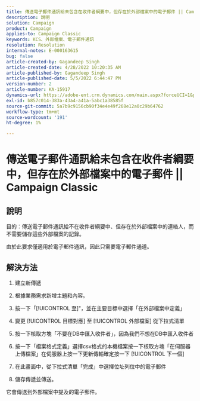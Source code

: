 ```yaml
---
title: 傳送電子郵件通訊給未包含在收件者綱要中，但存在於外部檔案中的電子郵件 || Campaign Classic
description: 說明
solution: Campaign
product: Campaign
applies-to: Campaign Classic
keywords: KCS、外部檔案、電子郵件通訊
resolution: Resolution
internal-notes: E-000163615
bug: false
article-created-by: Gagandeep Singh
article-created-date: 4/28/2022 10:20:35 AM
article-published-by: Gagandeep Singh
article-published-date: 5/5/2022 6:44:47 PM
version-number: 2
article-number: KA-15917
dynamics-url: https://adobe-ent.crm.dynamics.com/main.aspx?forceUCI=1&pagetype=entityrecord&etn=knowledgearticle&id=f3a22ad1-dcc6-ec11-a7b6-0022480a1004
exl-id: b857c014-383a-43a4-a41a-5abc1a38585f
source-git-commit: 5a7b9c9156cb90f34e4e49f268e12a0c29b64762
workflow-type: tm+mt
source-wordcount: '191'
ht-degree: 1%

---
```


# 傳送電子郵件通訊給未包含在收件者綱要中，但存在於外部檔案中的電子郵件 || Campaign Classic

## 說明


目的：傳送電子郵件通訊給不在收件者綱要中、但存在於外部檔案中的連絡人，而不需要儲存這些外部檔案的記錄。

由於此要求僅適用於電子郵件通訊，因此只需要電子郵件通道。


## 解決方法


1. 建立新傳遞

2. 根據業務需求新增主題和內容。

3. 按一下「[!UICONTROL 至]&quot;，並在主要目標中選擇「在外部檔案中定義」

4. 變更 [!UICONTROL 目標對應] 至 [!UICONTROL 外部檔案] 從下拉式清單

5. 按一下核取方塊「不要在DB中匯入收件者」，因為我們不想在DB中匯入收件者

6. 按一下「檔案格式定義」選擇csv格式的本機檔案按一下核取方塊「在伺服器上傳檔案」在伺服器上按一下更新傳輸確定按一下 [!UICONTROL 下一個]

7. 在此畫面中，從下拉式清單「完成」中選擇位址列位中的電子郵件

8. 儲存傳遞並傳送。

它會傳送到外部檔案中提及的電子郵件。

